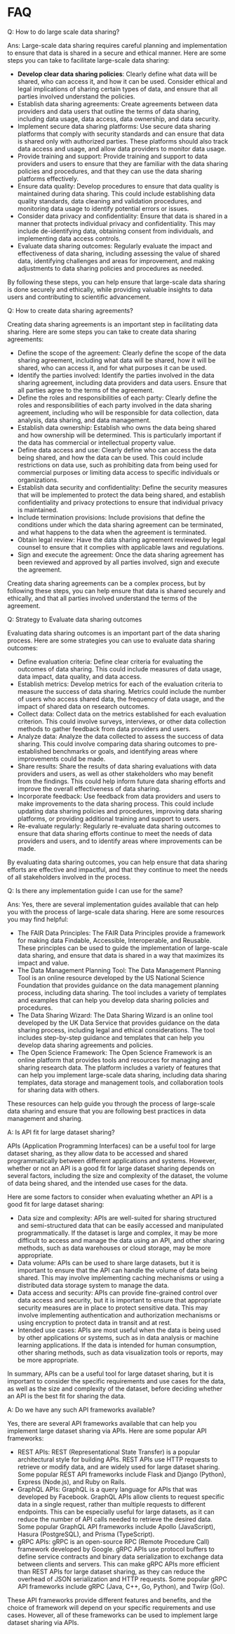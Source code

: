 # FAQ

Q: How to do large scale data sharing?

Ans: Large-scale data sharing requires careful planning and implementation to ensure that data is shared in a secure and ethical manner. Here are some steps you can take to facilitate large-scale data sharing:

* **Develop clear data sharing policies**: Clearly define what data will be shared, who can access it, and how it can be used. Consider ethical and legal implications of sharing certain types of data, and ensure that all parties involved understand the policies.
* Establish data sharing agreements: Create agreements between data providers and data users that outline the terms of data sharing, including data usage, data access, data ownership, and data security.
* Implement secure data sharing platforms: Use secure data sharing platforms that comply with security standards and can ensure that data is shared only with authorized parties. These platforms should also track data access and usage, and allow data providers to monitor data usage.
* Provide training and support: Provide training and support to data providers and users to ensure that they are familiar with the data sharing policies and procedures, and that they can use the data sharing platforms effectively.
* Ensure data quality: Develop procedures to ensure that data quality is maintained during data sharing. This could include establishing data quality standards, data cleaning and validation procedures, and monitoring data usage to identify potential errors or issues.
* Consider data privacy and confidentiality: Ensure that data is shared in a manner that protects individual privacy and confidentiality. This may include de-identifying data, obtaining consent from individuals, and implementing data access controls.
* Evaluate data sharing outcomes: Regularly evaluate the impact and effectiveness of data sharing, including assessing the value of shared data, identifying challenges and areas for improvement, and making adjustments to data sharing policies and procedures as needed.

By following these steps, you can help ensure that large-scale data sharing is done securely and ethically, while providing valuable insights to data users and contributing to scientific advancement.

Q: How to create data sharing agreements?

Creating data sharing agreements is an important step in facilitating data sharing. Here are some steps you can take to create data sharing agreements:

* Define the scope of the agreement: Clearly define the scope of the data sharing agreement, including what data will be shared, how it will be shared, who can access it, and for what purposes it can be used.
* Identify the parties involved: Identify the parties involved in the data sharing agreement, including data providers and data users. Ensure that all parties agree to the terms of the agreement.
* Define the roles and responsibilities of each party: Clearly define the roles and responsibilities of each party involved in the data sharing agreement, including who will be responsible for data collection, data analysis, data sharing, and data management.
* Establish data ownership: Establish who owns the data being shared and how ownership will be determined. This is particularly important if the data has commercial or intellectual property value.
* Define data access and use: Clearly define who can access the data being shared, and how the data can be used. This could include restrictions on data use, such as prohibiting data from being used for commercial purposes or limiting data access to specific individuals or organizations.
* Establish data security and confidentiality: Define the security measures that will be implemented to protect the data being shared, and establish confidentiality and privacy protections to ensure that individual privacy is maintained.
* Include termination provisions: Include provisions that define the conditions under which the data sharing agreement can be terminated, and what happens to the data when the agreement is terminated.
* Obtain legal review: Have the data sharing agreement reviewed by legal counsel to ensure that it complies with applicable laws and regulations.
* Sign and execute the agreement: Once the data sharing agreement has been reviewed and approved by all parties involved, sign and execute the agreement.

Creating data sharing agreements can be a complex process, but by following these steps, you can help ensure that data is shared securely and ethically, and that all parties involved understand the terms of the agreement.

Q: Strategy to Evaluate data sharing outcomes

Evaluating data sharing outcomes is an important part of the data sharing process. Here are some strategies you can use to evaluate data sharing outcomes:

* Define evaluation criteria: Define clear criteria for evaluating the outcomes of data sharing. This could include measures of data usage, data impact, data quality, and data access.
* Establish metrics: Develop metrics for each of the evaluation criteria to measure the success of data sharing. Metrics could include the number of users who access shared data, the frequency of data usage, and the impact of shared data on research outcomes.
* Collect data: Collect data on the metrics established for each evaluation criterion. This could involve surveys, interviews, or other data collection methods to gather feedback from data providers and users.
* Analyze data: Analyze the data collected to assess the success of data sharing. This could involve comparing data sharing outcomes to pre-established benchmarks or goals, and identifying areas where improvements could be made.
* Share results: Share the results of data sharing evaluations with data providers and users, as well as other stakeholders who may benefit from the findings. This could help inform future data sharing efforts and improve the overall effectiveness of data sharing.
* Incorporate feedback: Use feedback from data providers and users to make improvements to the data sharing process. This could include updating data sharing policies and procedures, improving data sharing platforms, or providing additional training and support to users.
* Re-evaluate regularly: Regularly re-evaluate data sharing outcomes to ensure that data sharing efforts continue to meet the needs of data providers and users, and to identify areas where improvements can be made.

By evaluating data sharing outcomes, you can help ensure that data sharing efforts are effective and impactful, and that they continue to meet the needs of all stakeholders involved in the process.

Q: Is there any implementation guide I can use for the same?

Ans: Yes, there are several implementation guides available that can help you with the process of large-scale data sharing. Here are some resources you may find helpful:

* The FAIR Data Principles: The FAIR Data Principles provide a framework for making data Findable, Accessible, Interoperable, and Reusable. These principles can be used to guide the implementation of large-scale data sharing, and ensure that data is shared in a way that maximizes its impact and value.
* The Data Management Planning Tool: The Data Management Planning Tool is an online resource developed by the US National Science Foundation that provides guidance on the data management planning process, including data sharing. The tool includes a variety of templates and examples that can help you develop data sharing policies and procedures.
* The Data Sharing Wizard: The Data Sharing Wizard is an online tool developed by the UK Data Service that provides guidance on the data sharing process, including legal and ethical considerations. The tool includes step-by-step guidance and templates that can help you develop data sharing agreements and policies.
* The Open Science Framework: The Open Science Framework is an online platform that provides tools and resources for managing and sharing research data. The platform includes a variety of features that can help you implement large-scale data sharing, including data sharing templates, data storage and management tools, and collaboration tools for sharing data with others.

These resources can help guide you through the process of large-scale data sharing and ensure that you are following best practices in data management and sharing.

A: Is API fit for large dataset sharing?

APIs (Application Programming Interfaces) can be a useful tool for large dataset sharing, as they allow data to be accessed and shared programmatically between different applications and systems. However, whether or not an API is a good fit for large dataset sharing depends on several factors, including the size and complexity of the dataset, the volume of data being shared, and the intended use cases for the data.

Here are some factors to consider when evaluating whether an API is a good fit for large dataset sharing:

* Data size and complexity: APIs are well-suited for sharing structured and semi-structured data that can be easily accessed and manipulated programmatically. If the dataset is large and complex, it may be more difficult to access and manage the data using an API, and other sharing methods, such as data warehouses or cloud storage, may be more appropriate.
* Data volume: APIs can be used to share large datasets, but it is important to ensure that the API can handle the volume of data being shared. This may involve implementing caching mechanisms or using a distributed data storage system to manage the data.
* Data access and security: APIs can provide fine-grained control over data access and security, but it is important to ensure that appropriate security measures are in place to protect sensitive data. This may involve implementing authentication and authorization mechanisms or using encryption to protect data in transit and at rest.
* Intended use cases: APIs are most useful when the data is being used by other applications or systems, such as in data analysis or machine learning applications. If the data is intended for human consumption, other sharing methods, such as data visualization tools or reports, may be more appropriate.

In summary, APIs can be a useful tool for large dataset sharing, but it is important to consider the specific requirements and use cases for the data, as well as the size and complexity of the dataset, before deciding whether an API is the best fit for sharing the data.

A: Do we have any such API frameworks available?

Yes, there are several API frameworks available that can help you implement large dataset sharing via APIs. Here are some popular API frameworks:

* REST APIs: REST (Representational State Transfer) is a popular architectural style for building APIs. REST APIs use HTTP requests to retrieve or modify data, and are widely used for large dataset sharing. Some popular REST API frameworks include Flask and Django (Python), Express (Node.js), and Ruby on Rails.
* GraphQL APIs: GraphQL is a query language for APIs that was developed by Facebook. GraphQL APIs allow clients to request specific data in a single request, rather than multiple requests to different endpoints. This can be especially useful for large datasets, as it can reduce the number of API calls needed to retrieve the desired data. Some popular GraphQL API frameworks include Apollo (JavaScript), Hasura (PostgreSQL), and Prisma (TypeScript).
* gRPC APIs: gRPC is an open-source RPC (Remote Procedure Call) framework developed by Google. gRPC APIs use protocol buffers to define service contracts and binary data serialization to exchange data between clients and servers. This can make gRPC APIs more efficient than REST APIs for large dataset sharing, as they can reduce the overhead of JSON serialization and HTTP requests. Some popular gRPC API frameworks include gRPC (Java, C++, Go, Python), and Twirp (Go).

These API frameworks provide different features and benefits, and the choice of framework will depend on your specific requirements and use cases. However, all of these frameworks can be used to implement large dataset sharing via APIs.
